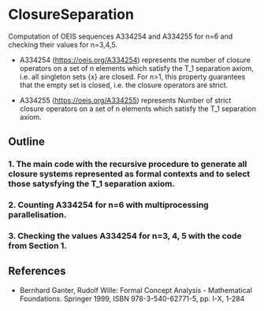 # ClosureSeparation
Computation of OEIS sequences A334254 and A334255 for n=6 and checking their values for n=3,4,5.

* A334254 (https://oeis.org/A334254) represents the number of closure operators on a set of n elements which satisfy the T_1 separation axiom, i.e. all singleton sets {x} are closed. For n>1, this property guarantees that the empty set is closed, i.e. the closure operators are strict.


* A334255 (https://oeis.org/A334255) represents Number of strict closure operators on a set of n elements which satisfy the T_1 separation axiom.



## Outline 

### 1. The main code with the recursive procedure to generate all closure systems represented as formal contexts and to select those satysfying the T_1 separation axiom.
### 2. Counting A334254 for n=6 with multiprocessing parallelisation.
### 3. Checking the values A334254 for n=3, 4, 5 with the code from Section 1.


## References

* Bernhard Ganter, Rudolf Wille:
Formal Concept Analysis - Mathematical Foundations. Springer 1999, ISBN 978-3-540-62771-5, pp. I-X, 1-284
